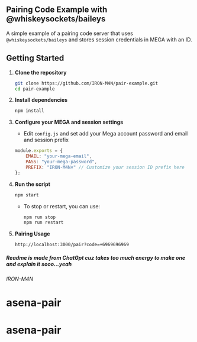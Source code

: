 ## Pairing Code Example with @whiskeysockets/baileys

A simple example of a pairing code server that uses `@whiskeysockets/baileys`  and stores session credentials in MEGA with an ID.

## Getting Started

1. **Clone the repository**
   ```bash
   git clone https://github.com/IRON-M4N/pair-example.git
   cd pair-example
   ```

2. **Install dependencies**
   ```bash
   npm install
   ```

3. **Configure your MEGA and session settings**
   - Edit `config.js` and set add your Mega account password and email and session prefix

   ```javascript
   module.exports = {
       EMAIL: "your-mega-email",
       PASS: "your-mega-password",
       PREFIX: "IRON-M4N×" // Customize your session ID prefix here
   };
   ```

4. **Run the script**

   ```bash
   npm start
   ```

   - To stop or restart, you can use:
     ```bash
     npm run stop
     npm run restart
     ```

5. **Pairing Usage**
     ```
     http://localhost:3000/pair?code=+6969696969
     ```

##### Readme is made from ChatGpt cuz takes too much energy to make one and explain it sooo...yeah
###### IRON-M4N
# asena-pair
# asena-pair
